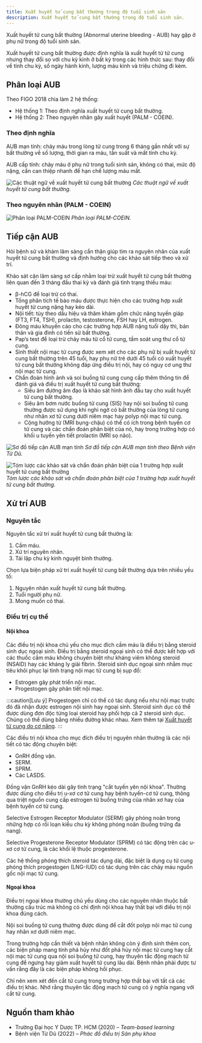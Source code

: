 ```yaml
---
title: Xuất huyết tử cung bất thường trong độ tuổi sinh sản
description: Xuất huyết tử cung bất thường trong độ tuổi sinh sản.
---
```


Xuất huyết tử cung bất thường (Abnormal uterine bleeding - AUB) hay gặp ở phụ nữ trong độ tuổi sinh sản.

Xuất huyết tử cung bất thường được định nghĩa là xuất huyết từ tử cung nhưng thay đổi so với chu kỳ kinh ở bất kỳ trong các hình thức sau: thay đổi về tính chu kỳ, số ngày hành kinh, lượng máu kinh và triệu chứng đi kèm.

## Phân loại AUB

Theo FIGO 2018 chia làm 2 hệ thống:

- Hệ thống 1: Theo định nghĩa xuất huyết tử cung bất thường.
- Hệ thống 2: Theo nguyên nhân gây xuất huyết (PALM - COEIN).

### Theo định nghĩa

AUB mạn tính: chảy máu trong lòng tử cung trong 6 tháng gần nhất với sự bất thường về số lượng, thời gian ra máu, tần suất và mất tính chu kỳ.

AUB cấp tính: chảy máu ở phụ nữ trong tuổi sinh sản, không có thai, mức độ nặng, cần can thiệp nhanh để hạn chế lượng máu mất.

![Các thuật ngữ về xuất huyết tử cung bất thường](../../../../assets/phu-khoa/xuat-huyet-tu-cung-bat-thuong-tuoi-sinh-san/cac-thuat-ngu-ve-xuat-huyet-tu-cung-bat-thuong.jpeg)
_Các thuật ngữ về xuất huyết tử cung bất thường._

### Theo nguyên nhân (PALM - COEIN)

![Phân loại PALM-COEIN](../../../../assets/phu-khoa/xuat-huyet-tu-cung-bat-thuong-tuoi-sinh-san/palm-coein.png)
_Phân loại PALM-COEIN._

## Tiếp cận AUB

Hỏi bệnh sử và khám lâm sàng cẩn thận giúp tìm ra nguyên nhân của xuất huyết tử cung bất thường và định hướng cho các khảo sát tiếp theo và xử trí.

Khảo sát cận lâm sàng sơ cấp nhằm loại trừ xuất huyết tử cung bất thường liên quan đến 3 tháng đầu thai kỳ và đánh giá tình trạng thiếu máu:

- β-hCG để loại trừ có thai.
- Tổng phân tích tế bào máu được thực hiện cho các trường hợp xuất huyết tử cung nặng hay kéo dài.
- Nội tiết: tùy theo dấu hiệu và thăm khám gồm chức năng tuyến giáp (FT3, FT4, TSH), prolactin, testosterone, FSH hay LH, estrogen.
- Đông máu khuyến cáo cho các trường hợp AUB nặng tuổi dậy thì, bản thân và gia đình có tiền sử bất thường.
- Pap’s test để loại trừ chảy máu từ cổ tử cung, tầm soát ung thư cổ tử cung.
- Sinh thiết nội mạc tử cung được xem xét cho các phụ nữ bị xuất huyết tử cung bất thường trên 45 tuổi, hay phụ nữ trẻ dưới 45 tuổi có xuất huyết tử cung bất thường không đáp ứng điều trị nội, hay có nguy cơ ung thư nội mạc tử cung.
- Chẩn đoán hình ảnh và soi buồng tử cung cung cấp thêm thông tin để đánh giá và điều trị xuất huyết tử cung bất thường:
  - Siêu âm đường âm đạo là khảo sát hình ảnh đầu tay cho xuất huyết tử cung bất thường.
  - Siêu âm bơm nước buồng tử cung (SIS) hay nội soi buồng tử cung thường được sử dụng khi nghi ngờ có bất thường của lòng tử cung như nhân xơ tử cung dưới niêm mạc hay polyp nội mạc tử cung.
  - Cộng hưởng từ (MRI bụng-chậu) có thể có ích trong bệnh tuyến cơ tử cung và các chẩn đoán phân biệt của nó, hay trong trường hợp có khối u tuyến yên tiết prolactin (MRI sọ não).

![Sơ đồ tiếp cận AUB mạn tính](../../../../assets/phu-khoa/xuat-huyet-tu-cung-bat-thuong-tuoi-sinh-san/so-do-tiep-can-aub-man-tinh.png)
_Sơ đồ tiếp cận AUB mạn tính theo Bệnh viện Từ Dũ._

![Tóm lược các khảo sát và chẩn đoán phân biệt của 1 trường hợp xuất huyết tử cung bất thường](../../../../assets/phu-khoa/xuat-huyet-tu-cung-bat-thuong-tuoi-sinh-san/tom-luoc-khao-sat-va-chan-doan-1-so-truong-hop.jpeg)
_Tóm lược các khảo sát và chẩn đoán phân biệt của 1 trường hợp xuất huyết tử cung bất thường._

## Xử trí AUB

### Nguyên tắc

Nguyên tắc xử trí xuất huyết tử cung bất thường là:

1. Cầm máu.
2. Xử trí nguyên nhân.
3. Tái lập chu kỳ kinh nguyệt bình thường.

Chọn lựa biện pháp xử trí xuất huyết tử cung bất thường dựa trên nhiều yếu tố:

1. Nguyên nhân xuất huyết tử cung bất thường.
2. Tuổi người phụ nữ.
3. Mong muốn có thai.

### Điều trị cụ thể

#### Nội khoa

Các điều trị nội khoa chủ yếu cho mục đích cầm máu là điều trị bằng steroid sinh dục ngoại sinh. Điều trị bằng steroid ngoại sinh có thể được kết hợp với các thuốc cầm máu không chuyên biệt như kháng viêm không steroid (NSAID) hay các kháng ly giải fibrin. Steroid sinh dục ngoại sinh nhằm mục tiêu khôi phục lại tình trạng nội mạc tử cung bị sụp đổ:

- Estrogen gây phát triển nội mạc.
- Progestogen gây phân tiết nội mạc.

:::caution[Lưu ý]
Progestogen chỉ có thể có tác dụng nếu như nội mạc trước đó đã nhận được estrogen nội sinh hay ngoại sinh. Steroid sinh dục có thể được dùng đơn độc từng loại steroid hay phối hợp cả 2 steroid sinh dục. Chúng có thể dùng bằng nhiều đường khác nhau. Xem thêm tại [Xuất huyết tử cung do cơ năng](/phu-khoa/xuat-huyet-tu-cung/01_xuat-huyet-tu-cung-co-nang/).
:::

Các điều trị nội khoa cho mục đích điều trị nguyên nhân thường là các nội tiết có tác động chuyên biệt:

- GnRH đồng vận.
- SERM.
- SPRM.
- Các LASDS.

Đồng vận GnRH kéo dài gây tình trạng "cắt tuyến yên nội khoa". Thường được dùng cho điều trị u-xơ cơ tử cung hay bệnh tuyến-cơ tử cung, thông qua triệt nguồn cung cấp estrogen từ buồng trứng của nhân xơ hay của bệnh tuyến cơ tử cung.

Selective Estrogen Receptor Modulator (SERM) gây phóng noãn trong những hợp có rối loạn kiểu chu kỳ không phóng noãn (buồng trứng đa nang).

Selective Progesterone Receptor Modulator (SPRM) có tác động trên các u-xơ cơ tử cung, là các khối lệ thuộc progesterone.

Các hệ thống phóng thích steroid tác dụng dài, đặc biệt là dụng cụ tử cung phóng thích progestogen (LNG-IUD) có tác dụng trên các chảy máu nguồn gốc nội mạc tử cung.

#### Ngoại khoa

Điều trị ngoại khoa thường chủ yếu dùng cho các nguyên nhân thuộc bất thường cấu trúc mà không có chỉ định nội khoa hay thất bại với điều trị nội khoa đúng cách.

Nội soi buồng tử cung thường được dùng để cắt đốt polyp nội mạc tử cung hay nhân xơ dưới niêm mạc.

Trong trường hợp cần thiết và bệnh nhân không còn ý định sinh thêm con, các biện pháp mang tính phá hủy như đốt phá hủy nội mạc tử cung hay cắt nội mạc tử cung qua nội soi buồng tử cung, hay thuyên tắc động mạch tử cung để ngưng hay giảm xuất huyết tử cung lâu dài. Bệnh nhân phải được tư vấn rằng đây là các biện pháp không hồi phục.

Chỉ nên xem xét đến cắt tử cung trong trường hợp thất bại với tất cả các điều trị khác. Nhớ rằng thuyên tắc động mạch tử cung có ý nghĩa ngang với cắt tử cung.

## Nguồn tham khảo

- Trường Đại học Y Dược TP. HCM (2020) – _Team-based learning_
- Bệnh viện Từ Dũ (2022) – _Phác đồ điều trị Sản phụ khoa_

